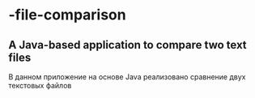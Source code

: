 # -file-comparison
## A Java-based application to compare two text files
В данном приложение на основе Java реализовано сравнение двух текстовых файлов

